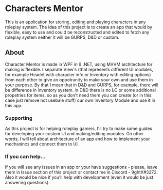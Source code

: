 # Characters Mentor
This is an application for storing, editing and playing characters in any roleplay system.
The idea of this project is to create an app that would by flexible, easy to use and could be reconstructed and edited to fetch any roleplay system neither it will be GURPS, D&D or custom.

## About
Character Mentor is made in WPF in 6 .NET, using MVVM architecture for making is flexible.
I separate View's (that represents different UI modules, for example Headet with character info or Inventory with editing options) from each other to give an oppotrunity to make your own and use them in your purpose.
By that I mean that in D&D and GURPS, for example, there will be difference in Inventory system. In D&D there is no LC or some additional propetries for items, so as you don't need them you can create (or in this case just remove not usebale stuff) our own Inventory Module and use it in this app.

### Supporting
As this project is for helping roleplay gamers, I'll try to make some guides for developing your custom UI and making/editing modules. On other words, I will tell about architecture of an app and how to implement your mechanincs and connect them to UI.

### If you can help...
If you will see any issues in an app or your have suggestions - please, leave them in Issue section of this project or contact me in Discord - 9ghtX#3272.
Also it would be nice if you'll help with development (even it would be just answering questions).